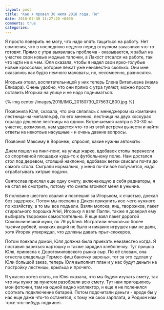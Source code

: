 ```yaml
---
layout: post
title: "Как я провёл 30 июля 2018 года, Пн"
date: 2018-07-30 11:27:20 +0300
comments: true
categories: 
---
```

Я просто поверить не могу, что надо опять тащиться на работу. Нет сомнения, что в последнюю неделю перед отпуском заказчики что-то готовят.
Прямо с утра выявилась проблема - оказывается, я забыл на участке свои новые модные тапочки, а Лакост отсался на работе, так что идти не в чем. Юля сказала, чтобы я надел свои ярко-голубые новые кроссовки, которые лежат уже неизвестно сколько. Они мне оказались как будто немного маловаты, но, несомненно, разносятся.

Игорька отвел, воспитательницей у них теперь Елена Витальевна (мама Елизара). Очень удобно, что они прямо с утра гуляют, можно просто оставить Игорька на улице и не надо подниматься.

{% img center /images/2018/IMG_20180730_075637_800.jpg %}

Позвонила Юля, сказала, что она свяалась с менеджером из компании лестница-на-металле.рф, по его мнению, лестница на двух косоурах гораздо дешевле лестницы на одном. Встречаемся завтра в 20-30 на участке, возможно, нам удастся что-то из этой встречи вынести и найти ответы на некотоые насущные - и очень давние вопросы.

Позвонил Максиму в Воронеж, спросил, какие нужны автоматы  

Днем пошел на пинг-понг, на улице жарко, вдобавок столы перенесли со спортивной площадки куда-то к футбольному полю. Нам достался стол под деревом, стоящий наклонно, вдобавок ветки свисали почти до самого стола. Сыграли нормально, у меня почти все получается, надо отрабатывать хитрые подачи.

Святослав прислал еще одну смету, включающую в себя радиаторы, я не стал её смотреть, потому что сметы вгоняют меня в уныние.

В половине шестого свалил и поспешил за Игорьком, к счастью, доехал без задержек. Потом мы поехали в Дикси прикупить кое-чего нужного по хозяйству, а то мы все подъели. Взяли молока, яиц, творожков, пакет стирального порошка Ariel, Игорьку я взял Палпи, также я доверил ему выбирать творожки самостоятельно. Я еще взял пакет дорогой Сокольнической муки, по 79 рублей. Истратили несколько более тысячи рублей, никаких акций не было и никаких игрушек нам не дали, хотя Игорек утверждал, что должны давать прыг-скокеров.

Потом поехали домой, Юля должна была приехать неизвестно когда. Я поставил вариться картошку и также зарядил хлебопечку. Тут пришла Юля, принесла с Дорогомиловского рынка сыр. По её словам, она отнесла владельцу Гермес-фиш баночку варенья, тот за это сделал у Юли большой заказ, теперь Юля выполнит план и у нас будут деньги на постройку лестницы, крыльца и прочего.

Я ужасно хотел спать, но Юля сказала, что мы будем изучать смету, так что мы пункт за пунктом разобрали всю смету. Тут нам пригодились мои фоточки, там на одной видно коллектор, и еще я не поленился сфоткать подключение батарей. Потом подсчитали деньги - вроде бы у нас еще даже что-то останется, к тому же скоо зарплата, и Родион нам тоже что-нибудь подкинет.
